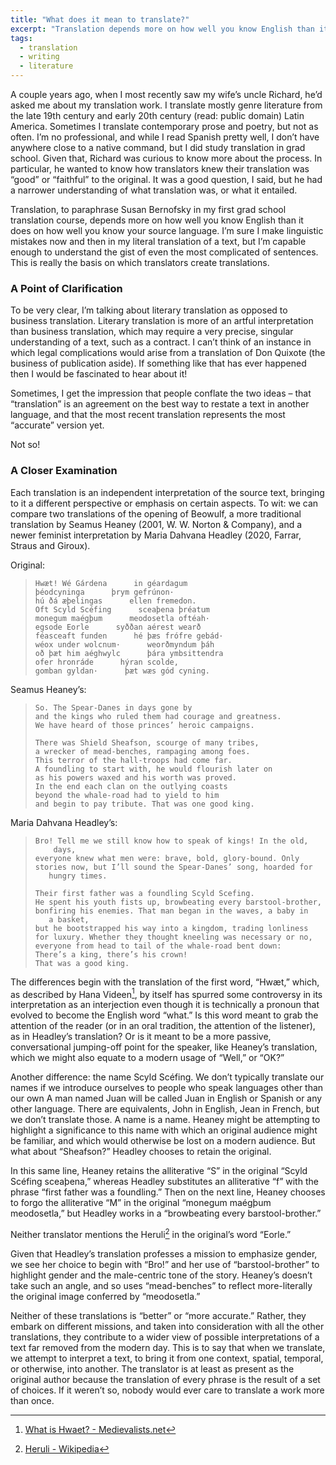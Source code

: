```yaml
---
title: "What does it mean to translate?"
excerpt: "Translation depends more on how well you know English than it does on how well you know your source language."
tags:
  - translation
  - writing
  - literature
---
```


A couple years ago, when I most recently saw my wife’s uncle Richard, he’d asked me about my translation work. I translate mostly genre literature from the late 19th century and early 20th century (read: public domain) Latin America. Sometimes I translate contemporary prose and poetry, but not as often. I’m no professional, and while I read Spanish pretty well, I don’t have anywhere close to a native command, but I did study translation in grad school. Given that, Richard was curious to know more about the process. In particular, he wanted to know how translators knew their translation was “good” or “faithful” to the original. It was a good question, I said, but he had a narrower understanding of what translation was, or what it entailed.

Translation, to paraphrase Susan Bernofsky in my first grad school translation course, depends more on how well you know English than it does on how well you know your source language. I’m sure I make linguistic mistakes now and then in my literal translation of a text, but I’m capable enough to understand the gist of even the most complicated of sentences. This is really the basis on which translators create translations.

### A Point of Clarification

To be very clear, I’m talking about literary translation as opposed to business translation. Literary translation is more of an artful interpretation than business translation, which may require a very precise, singular understanding of a text, such as a contract. I can’t think of an instance in which legal complications would arise from a translation of Don Quixote (the business of publication aside). If something like that has ever happened then I would be fascinated to hear about it!

Sometimes, I get the impression that people conflate the two ideas – that “translation” is an agreement on the best way to restate a text in another language, and that the most recent translation represents the most “accurate” version yet.

Not so!

### A Closer Examination

Each translation is an independent interpretation of the source text, bringing to it a different perspective or emphasis on certain aspects. To wit: we can compare two translations of the opening of Beowulf, a more traditional translation by Seamus Heaney (2001, W. W. Norton & Company), and a newer feminist interpretation by Maria Dahvana Headley (2020, Farrar, Straus and Giroux).

Original:

> ```none
> Hwæt! Wé Gárdena      in géardagum
> þéodcyninga      þrym gefrúnon·
> hú ðá æþelingas      ellen fremedon.
> Oft Scyld Scéfing      sceaþena þréatum
> monegum maégþum      meodosetla oftéah·
> egsode Eorle      syððan aérest wearð
> féasceaft funden      hé þæs frófre gebád·
> wéox under wolcnum·      weorðmyndum þáh
> oð þæt him aéghwylc      þára ymbsittendra
> ofer hronráde      hýran scolde,
> gomban gyldan·      þæt wæs gód cyning.
> ```

Seamus Heaney’s:
> ```none
> So. The Spear-Danes in days gone by
> and the kings who ruled them had courage and greatness.
> We have heard of those princes’ heroic campaigns.
> 
> There was Shield Sheafson, scourge of many tribes,
> a wrecker of mead-benches, rampaging among foes.
> This terror of the hall-troops had come far.
> A foundling to start with, he would flourish later on
> as his powers waxed and his worth was proved.
> In the end each clan on the outlying coasts
> beyond the whale-road had to yield to him
> and begin to pay tribute. That was one good king.
> ```

Maria Dahvana Headley’s:
> ```none
> Bro! Tell me we still know how to speak of kings! In the old,
>     days,
> everyone knew what men were: brave, bold, glory-bound. Only
> stories now, but I’ll sound the Spear-Danes’ song, hoarded for
>    hungry times.
> 
> Their first father was a foundling Scyld Scefing.
> He spent his youth fists up, browbeating every barstool-brother,
> bonfiring his enemies. That man began in the waves, a baby in
>    a basket,
> but he bootstrapped his way into a kingdom, trading lonliness
> for luxury. Whether they thought kneeling was necessary or no,
> everyone from head to tail of the whale-road bent down:
> There’s a king, there’s his crown!
> That was a good king.
> ```

The differences begin with the translation of the first word, “Hwæt,” which, as described by Hana Videen[^medievalists], by itself has spurred some controversy in its interpretation as an interjection even though it is technically a pronoun that evolved to become the English word “what.” Is this word meant to grab the attention of the reader (or in an oral tradition, the attention of the listener), as in Headley’s translation? Or is it meant to be a more passive, conversational jumping-off point for the speaker, like Heaney’s translation, which we might also equate to a modern usage of “Well,” or “OK?”

Another difference: the name Scyld Scéfing. We don’t typically translate our names if we introduce ourselves to people who speak languages other than our own A man named Juan will be called Juan in English or Spanish or any other language. There are equivalents, John in English, Jean in French, but we don’t translate those. A name is a name. Heaney might be attempting to highlight a significance to this name with which an original audience might be familiar, and which would otherwise be lost on a modern audience. But what about “Sheafson?” Headley chooses to retain the original.

In this same line, Heaney retains the alliterative “S” in the original “Scyld Scéfing      sceaþena,” whereas Headley substitutes an alliterative “f” with the phrase “first father was a foundling.” Then on the next line, Heaney chooses to forgo the alliterative “M” in the original “monegum maégþum      meodosetla,” but Headley works in a “browbeating every barstool-brother.”

Neither translator mentions the Heruli[^heruli] in the original’s word “Eorle.”

Given that Headley’s translation professes a mission to emphasize gender, we see her choice to begin with “Bro!” and her use of “barstool-brother” to highlight gender and the male-centric tone of the story. Heaney’s doesn’t take such an angle, and so uses “mead-benches” to reflect more-literally the original image conferred by “meodosetla.”

Neither of these translations is “better” or “more accurate.” Rather, they embark on different missions, and taken into consideration with all the other translations, they contribute to a wider view of possible interpretations of a text far removed from the modern day. This is to say that when we translate, we attempt to interpret a text, to bring it from one context, spatial, temporal, or otherwise, into another. The translator is at least as present as the original author because the translation of every phrase is the result of a set of choices. If it weren’t so, nobody would ever care to translate a work more than once.

[^medievalists]: [What is Hwaet? - Medievalists.net](https://www.medievalists.net/2022/07/what-is-hwaet/)
[^heruli]: [Heruli - Wikipedia](https://en.wikipedia.org/wiki/Heruli)